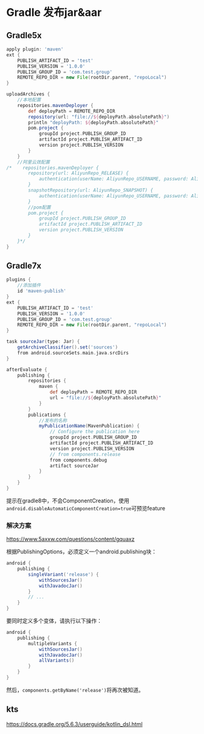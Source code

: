 # Gradle 发布jar&aar

## Gradle5x

```groovy
apply plugin: 'maven'
ext {
    PUBLISH_ARTIFACT_ID = 'test'
    PUBLISH_VERSION = '1.0.0'
    PUBLISH_GROUP_ID = 'com.test.group'
    REMOTE_REPO_DIR = new File(rootDir.parent, "repoLocal")
}

uploadArchives {
    //本地配置
    repositories.mavenDeployer {
        def deployPath = REMOTE_REPO_DIR
        repository(url: "file://${deployPath.absolutePath}")
        println "deployPath: ${deployPath.absolutePath}"
        pom.project {
            groupId project.PUBLISH_GROUP_ID
            artifactId project.PUBLISH_ARTIFACT_ID
            version project.PUBLISH_VERSION
        }
    }
    //阿里云效配置
/*    repositories.mavenDeployer {
        repository(url: AliyunRepo_RELEASE) {
            authentication(userName: AliyunRepo_USERNAME, password: AliyunRepo_PASSWORD)
        }
        snapshotRepository(url: AliyunRepo_SNAPSHOT) {
            authentication(userName: AliyunRepo_USERNAME, password: AliyunRepo_PASSWORD)
        }
        //pom配置
        pom.project {
            groupId project.PUBLISH_GROUP_ID
            artifactId project.PUBLISH_ARTIFACT_ID
            version project.PUBLISH_VERSION
        }
    }*/
}
```

## Gradle7x

```groovy
plugins {
    //添加插件
    id 'maven-publish'
}
ext {
    PUBLISH_ARTIFACT_ID = 'test'
    PUBLISH_VERSION = '1.0.0'
    PUBLISH_GROUP_ID = 'com.test.group'
    REMOTE_REPO_DIR = new File(rootDir.parent, "repoLocal")
}

task sourceJar(type: Jar) {
    getArchiveClassifier().set('sources')
    from android.sourceSets.main.java.srcDirs
}

afterEvaluate {
    publishing {
        repositories {
            maven {
                def deployPath = REMOTE_REPO_DIR
                url = "file://${deployPath.absolutePath}"
            }
        }
        publications {
            //发布的名称
            myPublicationName(MavenPublication) {
                // Configure the publication here
                groupId project.PUBLISH_GROUP_ID
                artifactId project.PUBLISH_ARTIFACT_ID
                version project.PUBLISH_VERSION
                // from components.release
                from components.debug
                artifact sourceJar
            }
        }
    }
}
```

提示在gradle8中，不会ComponentCreation，使用`android.disableAutomaticComponentCreation=true`可预览feature

### 解决方案

https://www.5axxw.com/questions/content/gquaxz

根据PublishingOptions，必须定义一个android.publishing块：

``` groovy
android {
    publishing {
        singleVariant('release') {
            withSourcesJar()
            withJavadocJar()
        }
        // ...
    }
}
```

要同时定义多个变体，请执行以下操作：

```groovy
android {
    publishing {
        multipleVariants {
            withSourcesJar()
            withJavadocJar()
            allVariants()
        }
    }
}
```

然后，`components.getByName('release')`将再次被知道。

## kts
https://docs.gradle.org/5.6.3/userguide/kotlin_dsl.html